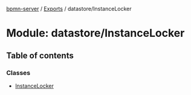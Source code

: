 [bpmn-server](../README.md) / [Exports](../modules.md) / datastore/InstanceLocker

# Module: datastore/InstanceLocker

## Table of contents

### Classes

- [InstanceLocker](../classes/datastore_InstanceLocker.InstanceLocker.md)

